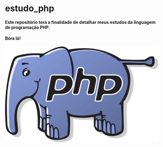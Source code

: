# estudo_php
#### Este repositório terá a finalidade de detalhar meus estudos da linguagem de programação PHP.
#### Bóra lá!

![img_js](https://github.com/renatamoss/estudo_php/blob/main/php_img.png?raw=true)
